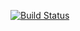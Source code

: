 [![Build Status](https://travis-ci.org/pcanas/travisLab5.svg?branch=master)](https://travis-ci.org/pcanas/travisLab5)
